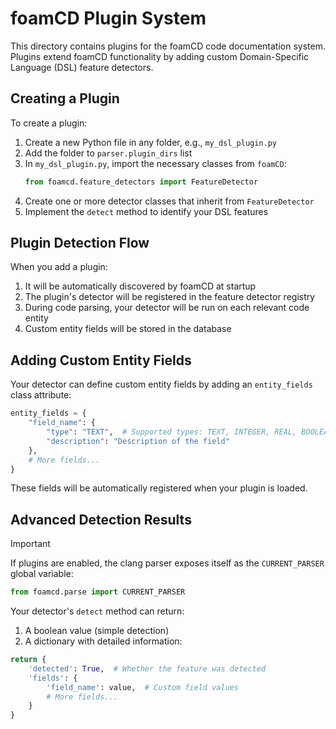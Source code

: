 # foamCD Plugin System

This directory contains plugins for the foamCD code documentation system. Plugins extend foamCD functionality
by adding custom Domain-Specific Language (DSL) feature detectors.

## Creating a Plugin

To create a plugin:

1. Create a new Python file in any folder, e.g., `my_dsl_plugin.py`
1. Add the folder to `parser.plugin_dirs` list
1. In `my_dsl_plugin.py`, import the necessary classes from `foamCD`:
   ```python
   from foamcd.feature_detectors import FeatureDetector
   ```
1. Create one or more detector classes that inherit from `FeatureDetector`
1. Implement the `detect` method to identify your DSL features

## Plugin Detection Flow

When you add a plugin:

1. It will be automatically discovered by foamCD at startup
1. The plugin's detector will be registered in the feature detector registry
1. During code parsing, your detector will be run on each relevant code entity
1. Custom entity fields will be stored in the database

## Adding Custom Entity Fields

Your detector can define custom entity fields by adding an `entity_fields` class attribute:

```python
entity_fields = {
    "field_name": {
        "type": "TEXT",  # Supported types: TEXT, INTEGER, REAL, BOOLEAN, JSON
        "description": "Description of the field"
    },
    # More fields...
}
```

These fields will be automatically registered when your plugin is loaded.

## Advanced Detection Results

> [!IMPORTANT]
> If plugins are enabled, the clang parser exposes itself as the `CURRENT_PARSER`
> global variable:
> ```python
> from foamcd.parse import CURRENT_PARSER
> ```

Your detector's `detect` method can return:

1. A boolean value (simple detection)
2. A dictionary with detailed information:

```python
return {
    'detected': True,  # Whether the feature was detected
    'fields': {
        'field_name': value,  # Custom field values
        # More fields...
    }
}
```
